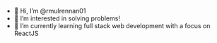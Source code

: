 - 👋 Hi, I’m @rmulrennan01
- 👀 I’m interested in solving problems!
- 🌱 I’m currently learning full stack web development with a focus on ReactJS


<!---
rmulrennan01/rmulrennan01 is a ✨ special ✨ repository because its `README.md` (this file) appears on your GitHub profile.
You can click the Preview link to take a look at your changes.
--->
